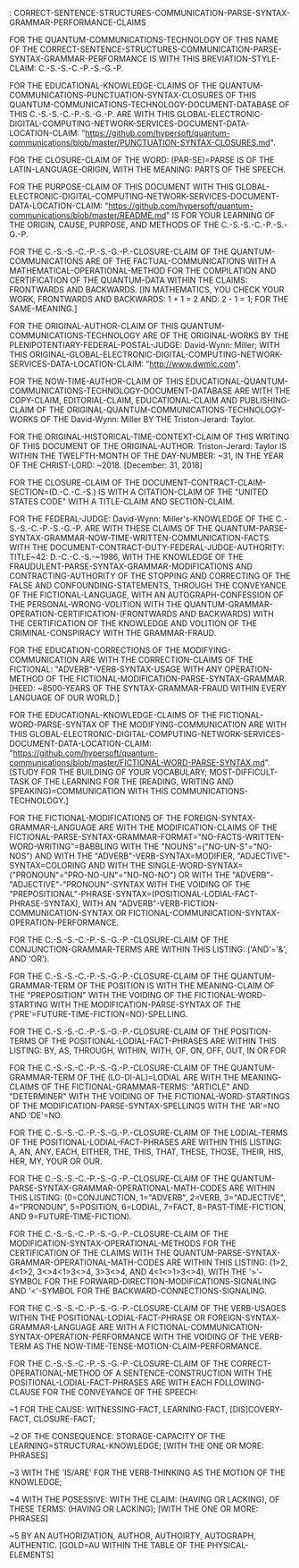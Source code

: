: CORRECT-SENTENCE-STRUCTURES-COMMUNICATION-PARSE-SYNTAX-GRAMMAR-PERFORMANCE-CLAIMS

FOR THE QUANTUM-COMMUNICATIONS-TECHNOLOGY OF THIS NAME OF THE CORRECT-SENTENCE-STRUCTURES-COMMUNICATION-PARSE-SYNTAX-GRAMMAR-PERFORMANCE IS WITH THIS BREVIATION-STYLE-CLAIM: C.-S.-S.-C.-P.-S.-G.-P.

FOR THE EDUCATIONAL-KNOWLEDGE-CLAIMS OF THE QUANTUM-COMMUNICATIONS-PUNCTUATION-SYNTAX-CLOSURES OF THIS QUANTUM-COMMUNICATIONS-TECHNOLOGY-DOCUMENT-DATABASE OF THIS C.-S.-S.-C.-P.-S.-G.-P. ARE WITH THIS GLOBAL-ELECTRONIC-DIGITAL-COMPUTING-NETWORK-SERVICES-DOCUMENT-DATA-LOCATION-CLAIM: "https://github.com/hypersoft/quantum-communications/blob/master/PUNCTUATION-SYNTAX-CLOSURES.md".

FOR THE CLOSURE-CLAIM OF THE WORD: (PAR-SE)=PARSE IS OF THE LATIN-LANGUAGE-ORIGIN, WITH THE MEANING: PARTS OF THE SPEECH.

FOR THE PURPOSE-CLAIM OF THIS DOCUMENT WITH THIS GLOBAL-ELECTRONIC-DIGITAL-COMPUTING-NETWORK-SERVICES-DOCUMENT-DATA-LOCATION-CLAIM: "https://github.com/hypersoft/quantum-communications/blob/master/README.md" IS FOR YOUR LEARNING OF THE ORIGIN, CAUSE, PURPOSE, AND METHODS OF THE C.-S.-S.-C.-P.-S.-G.-P.

FOR THE C.-S.-S.-C.-P.-S.-G.-P.-CLOSURE-CLAIM OF THE QUANTUM-COMMUNICATIONS ARE OF THE FACTUAL-COMMUNICATIONS WITH A MATHEMATICAL-OPERATIONAL-METHOD FOR THE COMPILATION AND CERTIFICATION OF THE QUANTUM-DATA WITHIN THE CLAIMS: FRONTWARDS AND BACKWARDS. [IN MATHEMATICS, YOU CHECK YOUR WORK, FRONTWARDS AND BACKWARDS: 1 + 1 = 2 AND: 2 - 1 = 1; FOR THE SAME-MEANING.]

FOR THE ORIGINAL-AUTHOR-CLAIM OF THIS QUANTUM-COMMUNICATIONS-TECHNOLOGY ARE OF THE ORIGINAL-WORKS BY THE PLENIPOTENTIARY-FEDERAL-POSTAL-JUDGE: David-Wynn: Miller; WITH THIS ORIGINAL-GLOBAL-ELECTRONIC-DIGITAL-COMPUTING-NETWORK-SERVICES-DATA-LOCATION-CLAIM: "http://www.dwmlc.com".

FOR THE NOW-TIME-AUTHOR-CLAIM OF THIS EDUCATIONAL-QUANTUM-COMMUNICATIONS-TECHNOLOGY-DOCUMENT-DATABASE ARE WITH THE COPY-CLAIM, EDITORIAL-CLAIM, EDUCATIONAL-CLAIM AND PUBLISHING-CLAIM OF THE ORIGINAL-QUANTUM-COMMUNICATIONS-TECHNOLOGY-WORKS OF THE David-Wynn: Miller BY THE Triston-Jerard: Taylor.

FOR THE ORIGINAL-HISTORICAL-TIME-CONTEXT-CLAIM OF THIS WRITING OF THIS DOCUMENT OF THE ORIGINAL-AUTHOR: Triston-Jerard: Taylor IS WITHIN THE TWELFTH-MONTH OF THE DAY-NUMBER: ~31, IN THE YEAR OF THE CHRIST-LORD: ~2018. [December: 31, 2018]

FOR THE CLOSURE-CLAIM OF THE DOCUMENT-CONTRACT-CLAIM-SECTION=(D.-C.-C.-S.) IS WITH A CITATION-CLAIM OF THE "UNITED STATES CODE" WITH A TITLE-CLAIM AND SECTION-CLAIM.

FOR THE FEDERAL-JUDGE: David-Wynn: Miller's-KNOWLEDGE OF THE C.-S.-S.-C.-P.-S.-G.-P. ARE WITH THESE CLAIMS OF THE QUANTUM-PARSE-SYNTAX-GRAMMAR-NOW-TIME-WRITTEN-COMMUNICATION-FACTS WITH THE DOCUMENT-CONTRACT-DUTY-FEDERAL-JUDGE-AUTHORITY: TITLE~42: D.-C.-C.-S.-~1986, WITH THE KNOWLEDGE OF THE FRAUDULENT-PARSE-SYNTAX-GRAMMAR-MODIFICATIONS AND CONTRACTING-AUTHORITY OF THE STOPPING AND CORRECTING OF THE FALSE AND CONFOUNDING-STATEMENTS, THROUGH THE CONVEYANCE OF THE FICTIONAL-LANGUAGE, WITH AN AUTOGRAPH-CONFESSION OF THE PERSONAL-WRONG-VOLITION WITH THE QUANTUM-GRAMMAR-OPERATION-CERTIFICATION-(FRONTWARDS AND BACKWARDS) WITH THE CERTIFICATION OF THE KNOWLEDGE AND VOLITION OF THE CRIMINAL-CONSPIRACY WITH THE GRAMMAR-FRAUD.

FOR THE EDUCATION-CORRECTIONS OF THE MODIFYING-COMMUNICATION ARE WITH THE CORRECTION-CLAIMS OF THE FICTIONAL: "ADVERB"-VERB-SYNTAX-USAGE WITH ANY OPERATION-METHOD OF THE FICTIONAL-MODIFICATION-PARSE-SYNTAX-GRAMMAR.
[HEED: ~8500-YEARS OF THE SYNTAX-GRAMMAR-FRAUD WITHIN EVERY LANGUAGE OF OUR WORLD.]

FOR THE EDUCATIONAL-KNOWLEDGE-CLAIMS OF THE FICTIONAL-WORD-PARSE-SYNTAX OF THE MODIFYING-COMMUNICATION ARE WITH THIS GLOBAL-ELECTRONIC-DIGITAL-COMPUTING-NETWORK-SERVICES-DOCUMENT-DATA-LOCATION-CLAIM: "https://github.com/hypersoft/quantum-communications/blob/master/FICTIONAL-WORD-PARSE-SYNTAX.md". [STUDY FOR THE BUILDING OF YOUR VOCABULARY; MOST-DIFFICULT-TASK OF THE LEARNING FOR THE (READING, WRITING AND SPEAKING)=COMMUNICATION WITH THIS COMMUNICATIONS-TECHNOLOGY.]

FOR THE FICTIONAL-MODIFICATIONS OF THE FOREIGN-SYNTAX-GRAMMAR-LANGUAGE ARE WITH THE MODIFICATION-CLAIMS OF THE FICTIONAL-PARSE-SYNTAX-GRAMMAR-FORMAT="NO-FACTS-WRITTEN-WORD-WRITING"=BABBLING WITH THE "NOUNS"=("NO-UN-S"="NO-NOS") AND WITH THE "ADVERB"-VERB-SYNTAX=MODIFIER, "ADJECTIVE"-SYNTAX=COLORING AND WITH THE SINGLE-WORD-SYNTAX=("PRONOUN"="PRO-NO-UN"="NO-NO-NO") OR WITH THE "ADVERB"-"ADJECTIVE"-"PRONOUN"-SYNTAX WITH THE VOIDING OF THE "PREPOSITIONAL"-PHRASE-SYNTAX=(POSITIONAL-LODIAL-FACT-PHRASE-SYNTAX), WITH AN "ADVERB"-VERB-FICTION-COMMUNICATION-SYNTAX OR FICTIONAL-COMMUNICATION-SYNTAX-OPERATION-PERFORMANCE.

FOR THE C.-S.-S.-C.-P.-S.-G.-P.-CLOSURE-CLAIM OF THE CONJUNCTION-GRAMMAR-TERMS ARE WITHIN THIS LISTING: ('AND'='&', AND 'OR').

FOR THE C.-S.-S.-C.-P.-S.-G.-P.-CLOSURE-CLAIM OF THE QUANTUM-GRAMMAR-TERM OF THE POSITION IS WITH THE MEANING-CLAIM OF THE "PREPOSITION" WITH THE VOIDING OF THE FICTIONAL-WORD-STARTING WITH THE MODIFICATION-PARSE-SYNTAX OF THE ('PRE'=FUTURE-TIME-FICTION=NO)-SPELLING.

FOR THE C.-S.-S.-C.-P.-S.-G.-P.-CLOSURE-CLAIM OF THE POSITION-TERMS OF THE POSITIONAL-LODIAL-FACT-PHRASES ARE WITHIN THIS LISTING: BY,  AS, THROUGH, WITHIN, WITH, OF, ON, OFF, OUT, IN OR FOR

FOR THE C.-S.-S.-C.-P.-S.-G.-P.-CLOSURE-CLAIM OF THE QUANTUM-GRAMMAR-TERM OF THE (LO-DI-AL)=LODIAL ARE WITH THE MEANING-CLAIMS OF THE FICTIONAL-GRAMMAR-TERMS: "ARTICLE" AND "DETERMINER" WITH THE VOIDING OF THE FICTIONAL-WORD-STARTINGS OF THE MODIFICATION-PARSE-SYNTAX-SPELLINGS WITH THE 'AR'=NO AND 'DE'=NO.

FOR THE C.-S.-S.-C.-P.-S.-G.-P.-CLOSURE-CLAIM OF THE LODIAL-TERMS OF THE POSITIONAL-LODIAL-FACT-PHRASES ARE WITHIN THIS LISTING:  A, AN, ANY, EACH, EITHER, THE, THIS, THAT, THESE, THOSE, THEIR, HIS, HER, MY, YOUR OR OUR.

FOR THE C.-S.-S.-C.-P.-S.-G.-P.-CLOSURE-CLAIM OF THE QUANTUM-PARSE-SYNTAX-GRAMMAR-OPERATIONAL-MATH-CODES ARE WITHIN THIS LISTING: (0=CONJUNCTION, 1="ADVERB", 2=VERB, 3="ADJECTIVE", 4="PRONOUN", 5=POSITION, 6=LODIAL, 7=FACT, 8=PAST-TIME-FICTION, AND 9=FUTURE-TIME-FICTION).

FOR THE C.-S.-S.-C.-P.-S.-G.-P.-CLOSURE-CLAIM OF THE MODIFICATION-SYNTAX-OPERATIONAL-METHODS FOR THE CERTIFICATION OF THE CLAIMS WITH THE QUANTUM-PARSE-SYNTAX-GRAMMAR-OPERATIONAL-MATH-CODES ARE WITHIN THIS LISTING: (1>2, 4<1>2, 3<>4<1>3<>4, 3>3<>4, AND 4<1<>1>3<>4), WITH THE '>'-SYMBOL FOR THE FORWARD-DIRECTION-MODIFICATIONS-SIGNALING AND '<'-SYMBOL FOR THE BACKWARD-CONNECTIONS-SIGNALING.

FOR THE C.-S.-S.-C.-P.-S.-G.-P.-CLOSURE-CLAIM OF THE VERB-USAGES WITHIN THE POSITIONAL-LODIAL-FACT-PHRASE OR FOREIGN-SYNTAX-GRAMMAR-LANGUAGE ARE WITH A FICTIONAL-COMMUNICATION-SYNTAX-OPERATION-PERFORMANCE WITH THE VOIDING OF THE VERB-TERM AS THE NOW-TIME-TENSE-MOTION-CLAIM-PERFORMANCE.

FOR THE C.-S.-S.-C.-P.-S.-G.-P.-CLOSURE-CLAIM OF THE CORRECT-OPERATIONAL-METHOD OF A SENTENCE-CONSTRUCTION WITH THE POSITIONAL-LODIAL-FACT-PHRASES ARE WITH EACH FOLLOWING-CLAUSE FOR THE CONVEYANCE OF THE SPEECH:

~1 FOR THE CAUSE: WITNESSING-FACT, LEARNING-FACT, [DIS]COVERY-FACT, CLOSURE-FACT;

~2 OF THE CONSEQUENCE: STORAGE-CAPACITY OF THE LEARNING=STRUCTURAL-KNOWLEDGE; [WITH THE ONE OR MORE: PHRASES]

~3 WITH THE 'IS/ARE' FOR THE VERB-THINKING AS THE MOTION OF THE KNOWLEDGE;

~4 WITH THE POSESSIVE: WITH THE CLAIM: (HAVING OR LACKING), OF THESE TERMS: (HAVING OR LACKING); [WITH THE ONE OR MORE: PHRASES]

~5 BY AN AUTHORIZIATION, AUTHOR, AUTHOIRTY, AUTOGRAPH, AUTHENTIC. [GOLD=AU WITHIN THE TABLE OF THE PHYSICAL-ELEMENTS]

